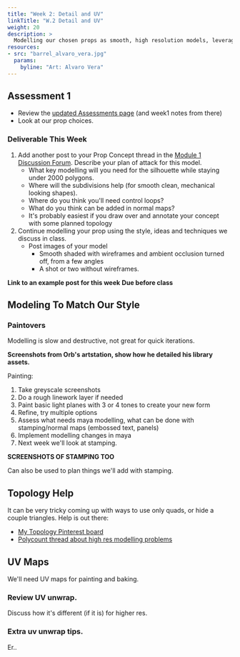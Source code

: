 ```yaml
---
title: "Week 2: Detail and UV"
linkTitle: "W.2 Detail and UV"
weight: 20
description: >
  Modelling our chosen props as smooth, high resolution models, leveraging subdivision surfaces. Solving subdiv problems.
resources:
- src: "barrel_alvaro_vera.jpg"
  params:
    byline: "Art: Alvaro Vera"
---
```



## Assessment 1

* Review the [updated Assessments page](../assessments/#assessment-1-high-poly-props) (and week1 notes from there)
* Look at our prop choices.

### Deliverable This Week

1. Add another post to your Prop Concept thread in the [Module 1 Discussion Forum](https://laureate-au.blackboard.com/webapps/discussionboard/do/forum?action=list_threads&course_id=_83852_1&nav=discussion_board_entry&conf_id=_133461_1&forum_id=_804652_1). Describe your plan of attack for this model.
   * What key modelling will you need for the silhouette while staying under 2000 polygons.
   * Where will the subdivisions help (for smooth clean, mechanical looking shapes).
   * Where do you think you'll need control loops?
   * What do you think can be added in normal maps?
   * It's probably easiest if you draw over and annotate your concept with some planned topology 
2. Continue modelling your prop using the style, ideas and techniques we discuss in class. 
   * Post images of your model
     * Smooth shaded with wireframes and ambient occlusion turned off, from a few angles
     * A shot or two without wireframes.

**Link to an example post for this week**
**Due before class**

## Modeling To Match Our Style



### Paintovers

Modelling is slow and destructive, not great for quick iterations.

**Screenshots from Orb's artstation, show how he detailed his library assets.**

Painting:  
  1. Take greyscale screenshots
  2. Do a rough linework layer if needed
  3. Paint basic light planes with 3 or 4 tones to create your new form
  4. Refine, try multiple options
  5. Assess what needs maya modelling, what can be done with stamping/normal maps (embossed text, panels)
  5. Implement modelling changes in maya
  6. Next week we'll look at stamping.

**SCREENSHOTS OF STAMPING TOO**

Can also be used to plan things we'll add with stamping.

## Topology Help

It can be very tricky coming up with ways to use only quads, or hide a couple triangles. Help is out there:

* [My Topology Pinterest board](https://www.pinterest.com.au/dmacdraws/topology/)
* [Polycount thread about high res modelling problems](https://polycount.com/discussion/56014/how-the-f-do-i-model-this-reply-for-help-with-specific-shapes-post-attempt-before-asking/p127)  


## UV Maps

We'll need UV maps for painting and baking.

### Review UV unwrap.
Discuss how it's different (if it is) for higher res.

### Extra uv unwrap tips.

Er..